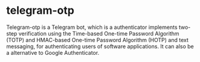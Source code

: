 # telegram-otp
Telegram-otp is a Telegram bot, which is a authenticator implements two-step verification using the Time-based One-time Password Algorithm (TOTP) and HMAC-based One-time Password Algorithm (HOTP) and text messaging, for authenticating users of software applications. It can also be a alternative to Google Authenticator.
